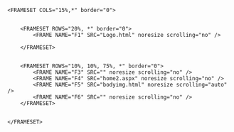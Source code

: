 <HTML>

<HEAD>

    <FRAMESET COLS="15%,*" border="0">


        <FRAMESET ROWS="20%, *" border="0">
            <FRAME NAME="F1" SRC="Logo.html" noresize scrolling="no" />
           
        </FRAMESET>


        <FRAMESET ROWS="10%, 10%, 75%, *" border="0">
            <FRAME NAME="F3" SRC="" noresize scrolling="no" />
            <FRAME NAME="F4" SRC="home2.aspx" noresize scrolling="no" />
            <FRAME NAME="F5" SRC="bodyimg.html" noresize scrolling="auto" />
            <FRAME NAME="F6" SRC="" noresize scrolling="no" />
        </FRAMESET>


    </FRAMESET>


</HEAD>

<BODY>


</BODY>



</HTML>
